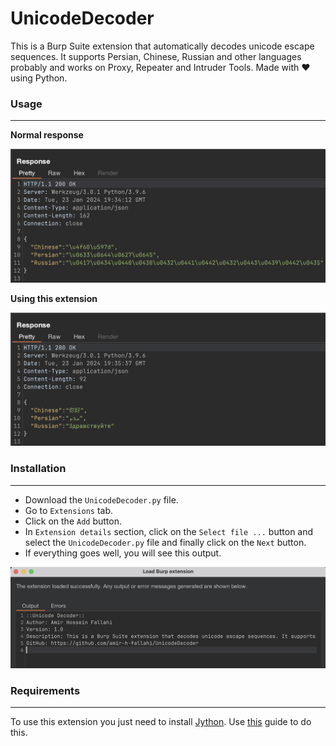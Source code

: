 # UnicodeDecoder

This is a Burp Suite extension that automatically decodes unicode escape sequences. It supports Persian, Chinese, Russian and other languages probably and works on Proxy, Repeater and Intruder Tools. Made with ❤️ using Python.

### Usage
---
**Normal response**

![before](img/Before.png)

**Using this extension**

![after](img/After.png)

### Installation
---
- Download the `UnicodeDecoder.py` file.
- Go to `Extensions` tab.
- Click on the `Add` button.
- In `Extension details` section, click on the `Select file ...` button and select the `UnicodeDecoder.py` file and finally click on the `Next` button.
- If everything goes well, you will see this output.

![Install](img/Install.png)

### Requirements
---
To use this extension you just need to install [Jython](https://www.jython.org/download). Use [this](https://portswigger.net/burp/documentation/desktop/extensions/installing-extensions) guide to do this.
